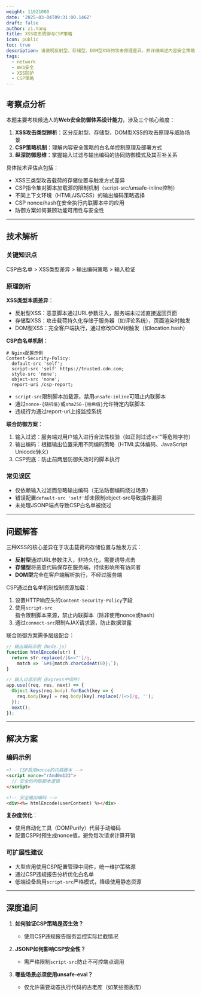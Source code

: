 ```yaml
---
weight: 11021000
date: '2025-03-04T09:31:00.146Z'
draft: false
author: zi.Yang
title: XSS攻击防御与CSP策略
icon: public
toc: true
description: 请说明反射型、存储型、DOM型XSS的攻击原理差异，并详细阐述内容安全策略（CSP）如何通过白名单机制限制脚本加载源，以及输入过滤与输出编码的联合防御方案。
tags:
  - network
  - Web安全
  - XSS防护
  - CSP策略
---
```


## 考察点分析

本题主要考核候选人的**Web安全防御体系设计能力**，涉及三个核心维度：

1. **XSS攻击类型辨析**：区分反射型、存储型、DOM型XSS的攻击原理与威胁场景
2. **CSP策略机制**：理解内容安全策略的白名单控制原理及部署方式
3. **纵深防御思维**：掌握输入过滤与输出编码的协同防御模式及其互补关系

具体技术评估点包括：

- XSS三类型攻击载荷的存储位置与触发方式差异
- CSP指令集对脚本加载源的限制机制（script-src/unsafe-inline控制）
- 不同上下文环境（HTML/JS/CSS）的输出编码策略选择
- CSP nonce/hash在安全执行内联脚本中的应用
- 防御方案如何兼顾功能可用性与安全性

---

## 技术解析

### 关键知识点

CSP白名单 > XSS类型差异 > 输出编码策略 > 输入验证

### 原理剖析

**XSS类型本质差异**：

- 反射型XSS：恶意脚本通过URL参数注入，服务端未过滤直接返回页面
- 存储型XSS：攻击载荷持久化存储于服务器（如评论系统），页面渲染时触发
- DOM型XSS：完全客户端执行，通过修改DOM树触发（如location.hash）

**CSP白名单机制**：

```nginx
# Nginx配置示例
Content-Security-Policy: 
  default-src 'self';
  script-src 'self' https://trusted.cdn.com;
  style-src 'none';
  object-src 'none';
  report-uri /csp-report;
```

- `script-src`限制脚本加载源，禁用`unsafe-inline`可阻止内联脚本
- 通过`nonce-{随机值}`或`sha256-{哈希值}`允许特定内联脚本
- 违规行为通过report-uri上报监控系统

**联合防御方案**：

1. 输入过滤：服务端对用户输入进行合法性校验（如正则过滤<>'"等危险字符）
2. 输出编码：根据输出位置采用不同编码策略（HTML实体编码、JavaScript Unicode转义）
3. CSP兜底：防止前两层防御失效时的脚本执行

### 常见误区

- 仅依赖输入过滤而忽略输出编码（无法防御编码绕过场景）
- 错误配置`default-src 'self'`却未限制object-src导致插件漏洞
- 未处理JSONP端点导致CSP白名单被绕过

---

## 问题解答

三种XSS的核心差异在于攻击载荷的存储位置与触发方式：

- **反射型**通过URL参数注入，非持久化，需要诱导点击
- **存储型**将恶意代码保存在服务端，持续影响所有访问者
- **DOM型**完全在客户端解析执行，不经过服务端

CSP通过白名单机制控制资源加载：

1. 设置HTTP响应头的`Content-Security-Policy`字段
2. 使用`script-src`指令限制脚本来源，禁止内联脚本（除非使用nonce或hash）
3. 通过`connect-src`限制AJAX请求源，防止数据泄露

联合防御方案需多层级配合：

```javascript
// 输出编码示例（Node.js）
function htmlEncode(str) {
  return str.replace(/[&<>"']/g, 
    match => `&#${match.charCodeAt(0)};`);
}

// 输入过滤示例（Express中间件）
app.use((req, res, next) => {
  Object.keys(req.body).forEach(key => {
    req.body[key] = req.body[key].replace(/[<>]/g, '');
  });
  next();
});
```

---

## 解决方案

### 编码示例

```html
<!-- CSP启用nonce的内联脚本 -->
<script nonce="rAnd0m123">
  // 安全的内联脚本逻辑
</script>

<!-- 安全输出编码 -->
<div><%= htmlEncode(userContent) %></div>
```

**复杂度优化**：

- 使用自动化工具（DOMPurify）代替手动编码
- 配置CSP时预生成nonce值，避免每次请求计算开销

### 可扩展性建议

- 大型应用使用CSP配置管理中间件，统一维护策略源
- 通过CSP违规报告分析优化白名单
- 低端设备启用`script-src`严格模式，降级使用静态资源

---

## 深度追问

1. **如何验证CSP策略是否生效？**
   - 使用CSP违规报告服务监控实际拦截情况

2. **JSONP如何影响CSP安全性？**
   - 需严格限制`script-src`防止不可控端点调用

3. **哪些场景必须使用unsafe-eval？**
   - 仅允许需要动态执行代码的古老库（如某些图表库）
